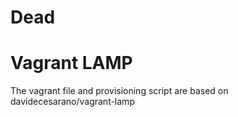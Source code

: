 # Dead

# Vagrant LAMP
The vagrant file and provisioning script are based on davidecesarano/vagrant-lamp
